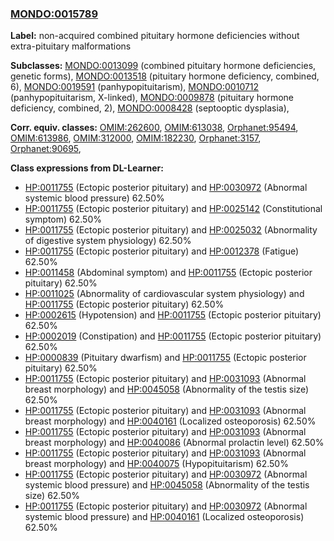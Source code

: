 
### [MONDO:0015789](http://purl.obolibrary.org/obo/MONDO_0015789)
**Label:** non-acquired combined pituitary hormone deficiencies without extra-pituitary malformations

**Subclasses:** [MONDO:0013099](http://purl.obolibrary.org/obo/MONDO_0013099) (combined pituitary hormone deficiencies, genetic forms), [MONDO:0013518](http://purl.obolibrary.org/obo/MONDO_0013518) (pituitary hormone deficiency, combined, 6), [MONDO:0019591](http://purl.obolibrary.org/obo/MONDO_0019591) (panhypopituitarism), [MONDO:0010712](http://purl.obolibrary.org/obo/MONDO_0010712) (panhypopituitarism, X-linked), [MONDO:0009878](http://purl.obolibrary.org/obo/MONDO_0009878) (pituitary hormone deficiency, combined, 2), [MONDO:0008428](http://purl.obolibrary.org/obo/MONDO_0008428) (septooptic dysplasia), 

**Corr. equiv. classes:** [OMIM:262600](http://purl.obolibrary.org/obo/OMIM_262600), [OMIM:613038](http://purl.obolibrary.org/obo/OMIM_613038), [Orphanet:95494](http://www.orpha.net/ORDO/Orphanet_95494), [OMIM:613986](http://purl.obolibrary.org/obo/OMIM_613986), [OMIM:312000](http://purl.obolibrary.org/obo/OMIM_312000), [OMIM:182230](http://purl.obolibrary.org/obo/OMIM_182230), [Orphanet:3157](http://www.orpha.net/ORDO/Orphanet_3157), [Orphanet:90695](http://www.orpha.net/ORDO/Orphanet_90695), 

**Class expressions from DL-Learner:**

- [HP:0011755](http://purl.obolibrary.org/obo/HP_0011755) (Ectopic posterior pituitary) and [HP:0030972](http://purl.obolibrary.org/obo/HP_0030972) (Abnormal systemic blood pressure) 62.50%
- [HP:0011755](http://purl.obolibrary.org/obo/HP_0011755) (Ectopic posterior pituitary) and [HP:0025142](http://purl.obolibrary.org/obo/HP_0025142) (Constitutional symptom) 62.50%
- [HP:0011755](http://purl.obolibrary.org/obo/HP_0011755) (Ectopic posterior pituitary) and [HP:0025032](http://purl.obolibrary.org/obo/HP_0025032) (Abnormality of digestive system physiology) 62.50%
- [HP:0011755](http://purl.obolibrary.org/obo/HP_0011755) (Ectopic posterior pituitary) and [HP:0012378](http://purl.obolibrary.org/obo/HP_0012378) (Fatigue) 62.50%
- [HP:0011458](http://purl.obolibrary.org/obo/HP_0011458) (Abdominal symptom) and [HP:0011755](http://purl.obolibrary.org/obo/HP_0011755) (Ectopic posterior pituitary) 62.50%
- [HP:0011025](http://purl.obolibrary.org/obo/HP_0011025) (Abnormality of cardiovascular system physiology) and [HP:0011755](http://purl.obolibrary.org/obo/HP_0011755) (Ectopic posterior pituitary) 62.50%
- [HP:0002615](http://purl.obolibrary.org/obo/HP_0002615) (Hypotension) and [HP:0011755](http://purl.obolibrary.org/obo/HP_0011755) (Ectopic posterior pituitary) 62.50%
- [HP:0002019](http://purl.obolibrary.org/obo/HP_0002019) (Constipation) and [HP:0011755](http://purl.obolibrary.org/obo/HP_0011755) (Ectopic posterior pituitary) 62.50%
- [HP:0000839](http://purl.obolibrary.org/obo/HP_0000839) (Pituitary dwarfism) and [HP:0011755](http://purl.obolibrary.org/obo/HP_0011755) (Ectopic posterior pituitary) 62.50%
- [HP:0011755](http://purl.obolibrary.org/obo/HP_0011755) (Ectopic posterior pituitary) and [HP:0031093](http://purl.obolibrary.org/obo/HP_0031093) (Abnormal breast morphology) and [HP:0045058](http://purl.obolibrary.org/obo/HP_0045058) (Abnormality of the testis size) 62.50%
- [HP:0011755](http://purl.obolibrary.org/obo/HP_0011755) (Ectopic posterior pituitary) and [HP:0031093](http://purl.obolibrary.org/obo/HP_0031093) (Abnormal breast morphology) and [HP:0040161](http://purl.obolibrary.org/obo/HP_0040161) (Localized osteoporosis) 62.50%
- [HP:0011755](http://purl.obolibrary.org/obo/HP_0011755) (Ectopic posterior pituitary) and [HP:0031093](http://purl.obolibrary.org/obo/HP_0031093) (Abnormal breast morphology) and [HP:0040086](http://purl.obolibrary.org/obo/HP_0040086) (Abnormal prolactin level) 62.50%
- [HP:0011755](http://purl.obolibrary.org/obo/HP_0011755) (Ectopic posterior pituitary) and [HP:0031093](http://purl.obolibrary.org/obo/HP_0031093) (Abnormal breast morphology) and [HP:0040075](http://purl.obolibrary.org/obo/HP_0040075) (Hypopituitarism) 62.50%
- [HP:0011755](http://purl.obolibrary.org/obo/HP_0011755) (Ectopic posterior pituitary) and [HP:0030972](http://purl.obolibrary.org/obo/HP_0030972) (Abnormal systemic blood pressure) and [HP:0045058](http://purl.obolibrary.org/obo/HP_0045058) (Abnormality of the testis size) 62.50%
- [HP:0011755](http://purl.obolibrary.org/obo/HP_0011755) (Ectopic posterior pituitary) and [HP:0030972](http://purl.obolibrary.org/obo/HP_0030972) (Abnormal systemic blood pressure) and [HP:0040161](http://purl.obolibrary.org/obo/HP_0040161) (Localized osteoporosis) 62.50%


